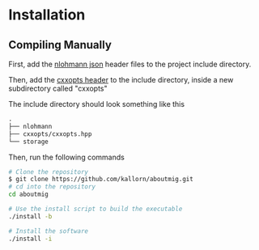 # Installation

## Compiling Manually

First, add the [nlohmann json][nlohmannjsonincludelink] header files to the
project include directory.

Then, add the [cxxopts header][cxxoptsincludelink] to the include directory, inside
a new subdirectory called "cxxopts"

The include directory should look something like this

```txt
.
├── nlohmann
├── cxxopts/cxxopts.hpp
└── storage

```

Then, run the following commands

```bash
# Clone the repository
$ git clone https://github.com/kallorn/aboutmig.git
# cd into the repository
cd aboutmig

# Use the install script to build the executable
./install -b

# Install the software
./install -i
```

[nlohmannjsonincludelink]: https://github.com/nlohmann/json/releases/download/v3.12.0/include.zip
[cxxoptsincludelink]: https://github.com/jarro2783/cxxopts/tree/v3.3.1
